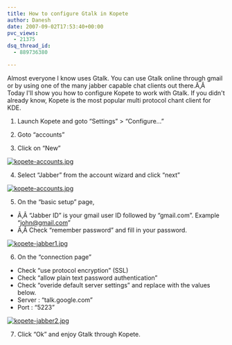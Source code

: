 ```yaml
---
title: How to configure Gtalk in Kopete
author: Danesh
date: 2007-09-02T17:53:40+00:00
pvc_views:
  - 21375
dsq_thread_id:
  - 889736380

---
```

Almost everyone I know uses Gtalk. You can use Gtalk online through gmail or by using one of the many jabber capable chat clients out there.Ã‚Â  Today I'll show you how to configure Kopete to work with Gtalk. If you didn't already know, Kopete is the most popular multi protocol chant client for KDE.

1. Launch Kopete and goto &#8220;Settings&#8221; > &#8220;Configure&#8230;&#8221;

2. Goto &#8220;accounts&#8221;

3. Click on &#8220;New&#8221;

[![kopete-accounts.jpg][1]][2]

4. Select &#8220;Jabber&#8221; from the account wizard and click &#8220;next&#8221;

[![kopete-accounts.jpg][1]][2]

5. On the &#8220;basic setup&#8221; page,

  * Ã‚Â &#8220;Jabber ID&#8221; is your gmail user ID followed by &#8220;gmail.com&#8221;. Example &#8220;john@gmail.com&#8221;
  * Ã‚Â Check &#8220;remember password&#8221; and fill in your password.

[![kopete-jabber1.jpg][3]][4]

6. On the &#8220;connection page&#8221;

  * Check &#8220;use protocol encryption&#8221; (SSL)
  * Check &#8220;allow plain text password authentication&#8221;
  * Check &#8220;overide default server settings&#8221; and replace with the values below.
  * Server : &#8220;talk.google.com&#8221;
  * Port : &#8220;5223&#8221;

[![kopete-jabber2.jpg][5]][6]

7. Click &#8220;Ok&#8221; and enjoy Gtalk through Kopete.

 [1]: /wp-content/uploads/2007/09/kopete-accounts.thumbnail.jpg
 [2]: /wp-content/uploads/2007/09/kopete-accounts.jpg "kopete-accounts.jpg"
 [3]: /wp-content/uploads/2007/09/kopete-jabber1.thumbnail.jpg
 [4]: /wp-content/uploads/2007/09/kopete-jabber1.jpg "kopete-jabber1.jpg"
 [5]: /wp-content/uploads/2007/09/kopete-jabber2.thumbnail.jpg
 [6]: /wp-content/uploads/2007/09/kopete-jabber2.jpg "kopete-jabber2.jpg"